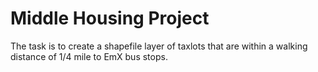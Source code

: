 # Middle Housing Project

The task is to create a shapefile layer of taxlots that are within a walking distance of 1/4 mile to EmX bus stops.
